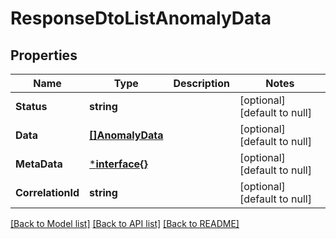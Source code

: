 # ResponseDtoListAnomalyData

## Properties
Name | Type | Description | Notes
------------ | ------------- | ------------- | -------------
**Status** | **string** |  | [optional] [default to null]
**Data** | [**[]AnomalyData**](AnomalyData.md) |  | [optional] [default to null]
**MetaData** | [***interface{}**](interface{}.md) |  | [optional] [default to null]
**CorrelationId** | **string** |  | [optional] [default to null]

[[Back to Model list]](../README.md#documentation-for-models) [[Back to API list]](../README.md#documentation-for-api-endpoints) [[Back to README]](../README.md)


